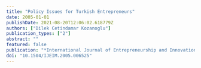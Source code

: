 ```yaml
---
title: "Policy Issues for Turkish Entrepreneurs"
date: 2005-01-01
publishDate: 2021-08-20T12:06:02.618779Z
authors: ["Dilek Cetindamar Kozanoglu"]
publication_types: ["2"]
abstract: ""
featured: false
publication: "*International Journal of Entrepreneurship and Innovation Management 5 (3-4 łdots*"
doi: "10.1504/IJEIM.2005.006525"
---
```


